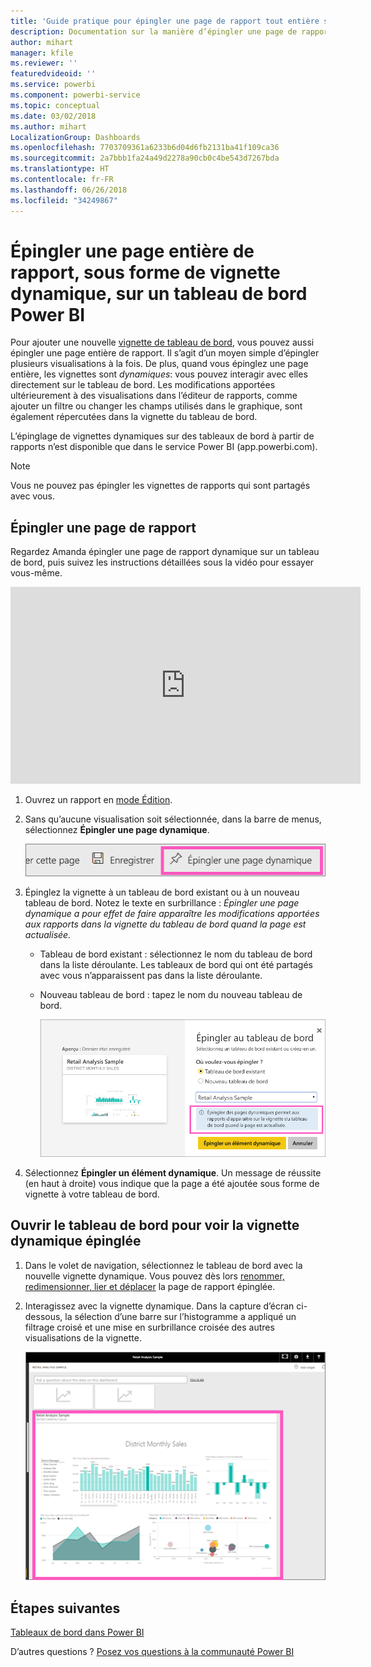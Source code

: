 ```yaml
---
title: 'Guide pratique pour épingler une page de rapport tout entière sur un tableau de bord Power BI '
description: Documentation sur la manière d’épingler une page de rapport dynamique entière sur un tableau de bord Power BI à partir d’un rapport.
author: mihart
manager: kfile
ms.reviewer: ''
featuredvideoid: ''
ms.service: powerbi
ms.component: powerbi-service
ms.topic: conceptual
ms.date: 03/02/2018
ms.author: mihart
LocalizationGroup: Dashboards
ms.openlocfilehash: 7703709361a6233b6d04d6fb2131ba41f109ca36
ms.sourcegitcommit: 2a7bbb1fa24a49d2278a90cb0c4be543d7267bda
ms.translationtype: HT
ms.contentlocale: fr-FR
ms.lasthandoff: 06/26/2018
ms.locfileid: "34249867"
---
```

# <a name="pin-an-entire-report-page-as-a-live-tile-to-a-power-bi-dashboard"></a>Épingler une page entière de rapport, sous forme de vignette dynamique, sur un tableau de bord Power BI
Pour ajouter une nouvelle [vignette de tableau de bord](service-dashboard-tiles.md), vous pouvez aussi épingler une page entière de rapport. Il s’agit d’un moyen simple d’épingler plusieurs visualisations à la fois.  De plus, quand vous épinglez une page entière, les vignettes sont *dynamiques*: vous pouvez interagir avec elles directement sur le tableau de bord. Les modifications apportées ultérieurement à des visualisations dans l’éditeur de rapports, comme ajouter un filtre ou changer les champs utilisés dans le graphique, sont également répercutées dans la vignette du tableau de bord.  

L’épinglage de vignettes dynamiques sur des tableaux de bord à partir de rapports n’est disponible que dans le service Power BI (app.powerbi.com).

> [!NOTE]
> Vous ne pouvez pas épingler les vignettes de rapports qui sont partagés avec vous.
> 
> 

## <a name="pin-a-report-page"></a>Épingler une page de rapport
Regardez Amanda épingler une page de rapport dynamique sur un tableau de bord, puis suivez les instructions détaillées sous la vidéo pour essayer vous-même.

<iframe width="560" height="315" src="https://www.youtube.com/embed/EzhfBpPboPA" frameborder="0" allowfullscreen></iframe>


1. Ouvrez un rapport en [mode Édition](service-interact-with-a-report-in-editing-view.md).
2. Sans qu’aucune visualisation soit sélectionnée, dans la barre de menus, sélectionnez **Épingler une page dynamique**.
   
   ![icône Épingler une page dynamique](media/service-dashboard-pin-live-tile-from-report/pbi-pin-live-page.png) 
3. Épinglez la vignette à un tableau de bord existant ou à un nouveau tableau de bord. Notez le texte en surbrillance : *Épingler une page dynamique a pour effet de faire apparaître les modifications apportées aux rapports dans la vignette du tableau de bord quand la page est actualisée.*
   
   * Tableau de bord existant : sélectionnez le nom du tableau de bord dans la liste déroulante. Les tableaux de bord qui ont été partagés avec vous n’apparaissent pas dans la liste déroulante.
   * Nouveau tableau de bord : tapez le nom du nouveau tableau de bord.
     
     ![boîte de dialogue Épingler au tableau de bord](media/service-dashboard-pin-live-tile-from-report/pbi-pin-live-page-dialog.png)
4. Sélectionnez **Épingler un élément dynamique**. Un message de réussite (en haut à droite) vous indique que la page a été ajoutée sous forme de vignette à votre tableau de bord.

## <a name="open-the-dashboard-to-see-the-pinned-live-tile"></a>Ouvrir le tableau de bord pour voir la vignette dynamique épinglée
1. Dans le volet de navigation, sélectionnez le tableau de bord avec la nouvelle vignette dynamique. Vous pouvez dès lors [renommer, redimensionner, lier et déplacer](service-dashboard-edit-tile.md) la page de rapport épinglée.  
2. Interagissez avec la vignette dynamique.  Dans la capture d’écran ci-dessous, la sélection d’une barre sur l’histogramme a appliqué un filtrage croisé et une mise en surbrillance croisée des autres visualisations de la vignette.
   
    ![tableaux de bord avec une vignette dynamique](media/service-dashboard-pin-live-tile-from-report/pbi-live-tile.png)

## <a name="next-steps"></a>Étapes suivantes
[Tableaux de bord dans Power BI](service-dashboards.md)

D’autres questions ? [Posez vos questions à la communauté Power BI](http://community.powerbi.com/)

